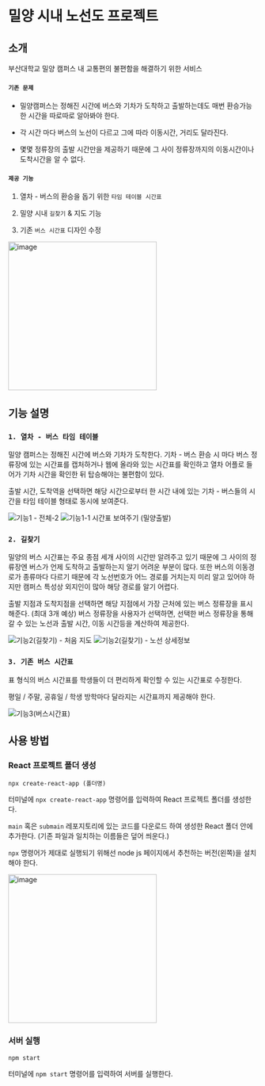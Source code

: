 # 밀양 시내 노선도 프로젝트

## 소개

부산대학교 밀양 캠퍼스 내 교통편의 불편함을 해결하기 위한 서비스

#### `기존 문제`

- 밀양캠퍼스는 정해진 시간에 버스와 기차가 도착하고 출발하는데도 매번 환승가능한 시간을 따로따로 알아봐야 한다.

- 각 시간 마다 버스의 노선이 다르고 그에 따라 이동시간, 거리도 달라진다.
   
- 몇몇 정류장의 출발 시간만을 제공하기 때문에 그 사이 정류장까지의 이동시간이나 도착시간을 알 수 없다.
   
#### `제공 기능`

1. 열차 - 버스의 환승을 돕기 위한 `타임 테이블 시간표` 

2. 밀양 시내 `길찾기` & 지도 기능

3. 기존 `버스 시간표` 디자인 수정

<img width="300px" alt="image" src="https://user-images.githubusercontent.com/80307321/197475873-9fb9b024-8b9f-4a5e-bc38-24d23d31091a.png">

## 기능 설명

### `1. 열차 - 버스 타임 테이블`

밀양 캠퍼스는 정해진 시간에 버스와 기차가 도착한다. 기차 - 버스 환승 시 마다 버스 정류장에 있는 시간표를 캡처하거나 웹에 올라와 있는 시간표를 확인하고 열차 어플로 들어가 기차 시간을 확인한 뒤 탑승해야는 불편함이 있다. 

출발 시간, 도착역을 선택하면 해당 시간으로부터 한 시간 내에 있는 기차 - 버스들의 시간을 타임 테이블 형태로 동시에 보여준다. 


![기능1 - 전체-2](https://user-images.githubusercontent.com/80307321/197461059-43d68ae4-38b7-42c6-bc6f-8afb54e6b7d7.png)
![기능1-1 시간표 보여주기 (밀양출발)](https://user-images.githubusercontent.com/80307321/197463754-1cc64085-7fff-4119-8ae9-f5f874657b0c.png)




### `2. 길찾기`

밀양의 버스 시간표는 주요 종점 세개 사이의 시간만 알려주고 있기 때문에 그 사이의 정류장엔 버스가 언제 도착하고 출발하는지 알기 어려운 부분이 많다. 또한 버스의 이동경로가 종류마다 다르기 때문에 각 노선번호가 어느 경로를 거치는지 미리 알고 있어야 하지만 캠퍼스 특성상 외지인이 많아 해당 경로를 알기 어렵다.

출발 지점과 도착지점을 선택하면 해당 지점에서 가장 근처에 있는 버스 정류장을 표시해준다. (최대 3개 예상) 버스 정류장을 사용자가 선택하면, 선택한 버스 정류장을 통해 갈 수 있는 노선과 출발 시간, 이동 시간등을 계산하여 제공한다. 

![기능2(길찾기) - 처음 지도](https://user-images.githubusercontent.com/80307321/197465237-00e17164-5312-4de0-bc25-3761c5b9aecd.png)
![기능2(길찾기) - 노선 상세정보](https://user-images.githubusercontent.com/80307321/197461183-ae016124-a647-4a79-a13c-329b7e934623.png)

### `3. 기존 버스 시간표`

표 형식의 버스 시간표를 학생들이 더 편리하게 확인할 수 있는 시간표로 수정한다. 

평일 / 주말, 공휴일 / 학생 방학마다 달라지는 시간표까지 제공해야 한다.

![기능3(버스시간표)](https://user-images.githubusercontent.com/80307321/197460874-3c504a33-e4e3-4fc9-aa88-fa2c4c8c1c15.png)


## 사용 방법

### React 프로젝트 폴더 생성

```
npx create-react-app (폴더명)
```

터미널에 `npx create-react-app` 명령어를 입력하여 React 프로젝트 폴더를 생성한다.

`main` 혹은 `submain` 레포지토리에 있는 코드를 다운로드 하여 생성한 React 폴더 안에 추가한다. (기존 파일과 일치하는 이름들은 덮어 씌운다.)

`npx` 명령어가 제대로 실행되기 위해선 node js 페이지에서 추천하는 버전(왼쪽)을 설치해야 한다.

<img width="300" alt="image" src="https://user-images.githubusercontent.com/80307321/197467393-e484b1f1-e2dd-4e6b-a82d-a19442e92de2.png">


### 서버 실행

```
npm start
```

터미널에 `npm start` 명령어를 입력하여 서버를 실행한다.
